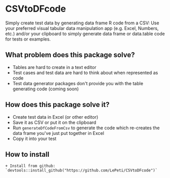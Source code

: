 # CSVtoDFcode

Simply create test data by generating data frame R code from a CSV: Use your preferred visual tabular data manipulation app (e.g. Excel, Numbers, etc.) and/or your clipboard to simply generate data frame or data.table code for tests or examples.

## What problem does this package solve?
  
  + Tables are hard to create in a text editor
  + Test cases and test data are hard to think about when represented as code
  + Test data generator packages don't provide you with the table generating code (coming soon)

## How does this package solve it?

  + Create test data in Excel (or other editor)
  + Save it as CSV or put it on the clipboard
  + Run `generateDfCodeFromCsv` to generate the code which re-creates the data frame you've just put together in Excel
  + Copy it into your test

## How to install
    
    + Install from github: `devtools::install_github("https://github.com/LePeti/CSVtoDFcode")`
